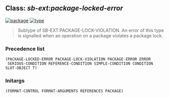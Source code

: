 ## Class: ***sb-ext:package-locked-error***
[![package](https://img.shields.io/badge/Package-SB--EXT-5f9ea0.svg?style=social&colorA=999999)](../) [![type](https://img.shields.io/badge/Type-Class-5f9ea0.svg?style=social&colorA=999999)](../#class) 

> Subtype of SB-EXT:PACKAGE-LOCK-VIOLATION. An error of this type is
> signalled when an operation on a package violates a package lock.

### Precedence list
```
(PACKAGE-LOCKED-ERROR PACKAGE-LOCK-VIOLATION PACKAGE-ERROR ERROR
 SERIOUS-CONDITION REFERENCE-CONDITION SIMPLE-CONDITION CONDITION SLOT-OBJECT T)
```
### Initargs
```
(FORMAT-CONTROL FORMAT-ARGUMENTS REFERENCES PACKAGE)
```
